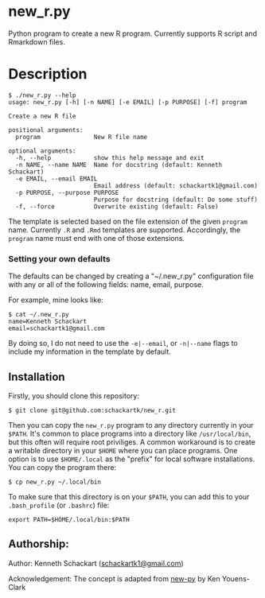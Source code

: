 # new_r.py

Python program to create a new R program. Currently supports R script and Rmarkdown files.

# Description

```
$ ./new_r.py --help
usage: new_r.py [-h] [-n NAME] [-e EMAIL] [-p PURPOSE] [-f] program

Create a new R file

positional arguments:
  program               New R file name

optional arguments:
  -h, --help            show this help message and exit
  -n NAME, --name NAME  Name for docstring (default: Kenneth Schackart)
  -e EMAIL, --email EMAIL
                        Email address (default: schackartk1@gmail.com)
  -p PURPOSE, --purpose PURPOSE
                        Purpose for docstring (default: Do some stuff)
  -f, --force           Overwrite existing (default: False)
  ```

  The template is selected based on the file extension of the given `program` name. Currently `.R` and `.Rmd` templates are supported. Accordingly, the `program` name must end with one of those extensions.

### Setting your own defaults

The defaults can be changed by creating a "~/.new_r.py" configuration file with any or all of the following fields: name, email, purpose.

For example, mine looks like:

```
$ cat ~/.new_r.py
name=Kenneth Schackart
email=schackartk1@gmail.com
```

By doing so, I do not need to use the `-e|--email`, or `-n|--name` flags to include my information in the template by default.


## Installation

Firstly, you should clone this repository:

```
$ git clone git@github.com:schackartk/new_r.git
```

Then you can copy the `new_r.py` program to any directory currently in your `$PATH`.
It's common to place programs into a directory like `/usr/local/bin`, but this often will require root priviliges.
A common workaround is to create a writable directory in your `$HOME` where you can place programs.
One option is to use `$HOME/.local` as the "prefix" for local software installations. You can copy the program there:

```
$ cp new_r.py ~/.local/bin
```

To make sure that this directory is on your `$PATH`, you can add this to your `.bash_profile` (or `.bashrc`) file:

```
export PATH=$HOME/.local/bin:$PATH
```

## Authorship:

Author: Kenneth Schackart (schackartk1@gmail.com)

Acknowledgement: The concept is adapted from [new-py](https://github.com/kyclark/new.py) by Ken Youens-Clark
